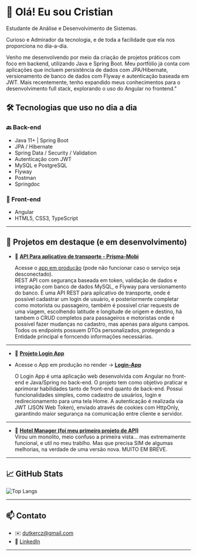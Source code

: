 # 👋 Olá! Eu sou Cristian

Estudante de Análise e Desenvolvimento de Sistemas.

Curioso e Admirador da tecnologia, e de toda a facilidade que ela nos proporciona no dia-a-dia.

Venho me desenvolvendo por meio da criação de projetos práticos com foco em backend, utilizando Java e Spring Boot. Meu portfólio já conta com aplicações que incluem persistência de dados com JPA/Hibernate, versionamento de banco de dados com Flyway e autenticação baseada em JWT.
Mais recentemente, tenho expandido meus conhecimentos para o desenvolvimento full stack, explorando o uso do Angular no frontend."

## 🛠️ Tecnologias que uso no dia a dia

### 🔙 Back-end
- Java 11+ | Spring Boot
- JPA / Hibernate
- Spring Data / Security / Validation
- Autenticação com JWT
- MySQL e PostgreSQL
- Flyway
- Postman
- Springdoc

### 🎨 Front-end
- Angular
- HTML5, CSS3, TypeScript

---

## 📌 Projetos em destaque (e em desenvolvimento)

- 🔐 **[API Para aplicativo de transporte - Prisma-Mobi](https://github.com/Dutkercz/Prisma-Mobi)**
  
  Acesse o [app em produção](https://prisma-mobi-production.up.railway.app/swagger-ui/index.html) (pode não funcionar caso o serviço seja desconectado).    
  REST API com segurança baseada em token, validação de dados e integração com banco de dados MySQL, e Flyway para versionamento do banco.
  É uma API REST para aplicativo de transporte, onde é possivel cadastrar um login de usuário, e posteriormente completar como
  motorista ou passageiro, também é possivel criar requests de uma viagem, escolhendo latitude e longitude
  de origem e destino, há tambem o CRUD completos para passageiros e motoristas onde é possível fazer mudanças no cadastro, mas apenas
  para alguns campos. Todos os endpoints possuem DTOs personalizados, protegendo a Entidade princípal e forncendo informações necessárias.

---

 - 🔐 **[Projeto Login App ](https://github.com/Dutkercz/Projeto-Login-App)**
 - Acesse o App em produção no render -> **[Login-App](https://projeto-login-app.onrender.com/)**
   
    O Login App é uma aplicação web desenvolvida com Angular no front-end e Java/Spring no back-end. O projeto tem como objetivo praticar e aprimorar habilidades tanto de front-end quanto de back-end.
    Possui funcionalidades simples, como cadastro de usuários, login e redirecionamento para uma tela Home. A autenticação é realizada via JWT (JSON Web Token), enviado através de cookies com HttpOnly, garantindo maior segurança na comunicação entre cliente e servidor.

---

- 🏨 **[Hotel Manager (foi meu primeiro projeto de API)](https://github.com/Dutkercz/HotelManager)**  
  Virou um monolito, meio confuso a primeira vista... mas extremamente funcional, e util no meu trablho.
  Mas que precisa SIM de algumas melhorias, na verdade de uma versão nova. MUITO EM BREVE.
  

---

## 📈 GitHub Stats
![Top Langs](https://github-readme-stats.vercel.app/api/top-langs/?username=dutkercz&layout=compact&theme=github_dark)

---

## 📫 Contato

- ✉️ dutkercz@gmail.com
- 💼 [LinkedIn](https://linkedin.com/in/cristiandutkercz)

---
